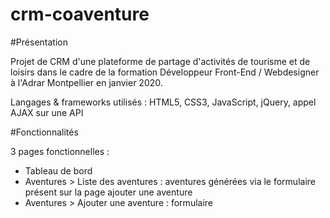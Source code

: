 # crm-coaventure

#Présentation

Projet de CRM d'une plateforme de partage d'activités de tourisme et de loisirs dans le cadre de la formation Développeur Front-End / Webdesigner à l'Adrar Montpellier en janvier 2020.

Langages & frameworks utilisés : HTML5, CSS3, JavaScript, jQuery, appel AJAX sur une API

#Fonctionnalités

3 pages fonctionnelles :
  - Tableau de bord
  - Aventures > Liste des aventures : aventures générées via le formulaire présent sur la page ajouter une aventure
  - Aventures > Ajouter une aventure : formulaire
